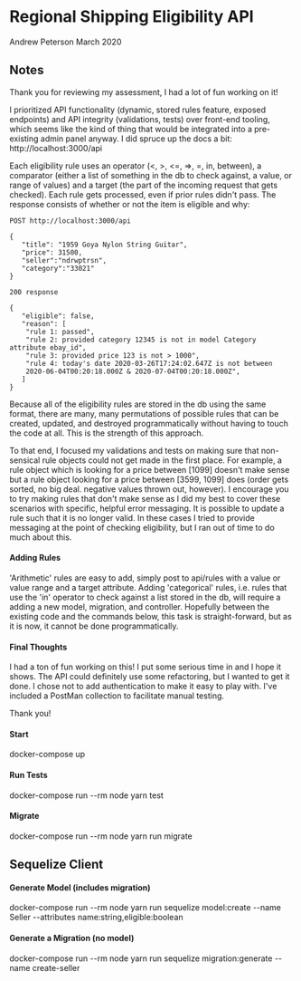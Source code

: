 # Regional Shipping Eligibility API
Andrew Peterson March 2020

## Notes

Thank you for reviewing my assessment, I had a lot of fun working on it!

I prioritized API functionality (dynamic, stored rules feature, exposed endpoints) and API integrity (validations, tests) over front-end tooling, which seems like the kind of thing that would be integrated into a pre-existing admin panel anyway. I did spruce up the docs a bit: http://localhost:3000/api

Each eligibility rule uses an operator (<, >, <=, =>, =, in, between), a comparator (either a list of something in the db to check against, a value, or range of values) and a target (the part of the incoming request that gets checked). Each rule gets processed, even if prior rules didn't pass. The response consists of whether or not the item is eligible and why:

```
POST http://localhost:3000/api

{
   "title": "1959 Goya Nylon String Guitar",
   "price": 31500,
   "seller":"ndrwptrsn",
   "category":"33021"
}

200 response

{
   "eligible": false,
   "reason": [
    "rule 1: passed",
    "rule 2: provided category 12345 is not in model Category attribute ebay_id",
    "rule 3: provided price 123 is not > 1000",
    "rule 4: today's date 2020-03-26T17:24:02.647Z is not between
    2020-06-04T00:20:18.000Z & 2020-07-04T00:20:18.000Z",
   ]
}
```
Because all of the eligibility rules are stored in the db using the same format, there are many, many permutations of possible rules that can be created, updated, and destroyed programmatically without having to touch the code at all. This is the strength of this approach.

To that end, I focused my validations and tests on making sure that non-sensical rule objects could not get made in the first place. For example, a rule object which is looking for a price between [1099] doesn't make sense but a rule object looking for a price between [3599, 1099] does (order gets sorted, no big deal. negative values thrown out, however). I encourage you to try making rules that don't make sense as I did my best to cover these scenarios with specific, helpful error messaging. It is possible to update a rule such that it is no longer valid. In these cases I tried to provide messaging at the point of checking eligibility, but I ran out of time to do much about this.

#### Adding Rules

'Arithmetic' rules are easy to add, simply post to api/rules with a value or value range and a target attribute. Adding 'categorical' rules, i.e. rules that use the 'in' operator to check against a list stored in the db, will require a adding a new model, migration, and controller. Hopefully between the existing code and the commands below, this task is straight-forward, but as it is now, it cannot be done programmatically.

#### Final Thoughts

I had a ton of fun working on this! I put some serious time in and I hope it shows. The API could definitely use some refactoring, but I wanted to get it done. I chose not to add authentication to make it easy to play with. I've included a PostMan collection to facilitate manual testing.

Thank you!

#### Start
docker-compose up

#### Run Tests
docker-compose run --rm node yarn test

#### Migrate
docker-compose run --rm node yarn run migrate

## Sequelize Client

#### Generate Model (includes migration)
docker-compose run --rm node yarn run sequelize model:create  --name Seller --attributes name:string,eligible:boolean

#### Generate a Migration (no model)
docker-compose run --rm node yarn run sequelize migration:generate --name create-seller
